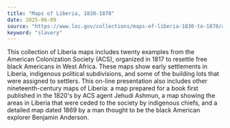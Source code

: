 ```yaml
---
title: "Maps of Liberia, 1830-1870"
date: 2025-06-09
source: "https://www.loc.gov/collections/maps-of-liberia-1830-to-1870/about-this-collection/"
keyword: "slavery"
---
```


This collection of Liberia maps includes twenty examples from the American Colonization Society (ACS), organized in 1817 to resettle free black Americans in West Africa. These maps show early settlements in Liberia, indigenous political subdivisions, and some of the building lots that were assigned to settlers. This on-line presentation also includes other nineteenth-century maps of Liberia: a map prepared for a book first published in the 1820's by ACS agent Jehudi Ashmun, a map showing the areas in Liberia that were ceded to the society by indigenous chiefs, and a detailed map dated 1869 by a man thought to be the black American explorer Benjamin Anderson.

